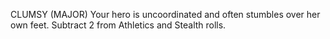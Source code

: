 CLUMSY (MAJOR)
Your hero is uncoordinated and often stumbles over her own feet. Subtract 2 from Athletics and Stealth rolls.